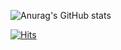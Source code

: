 ![Anurag's GitHub stats](https://github-readme-stats.vercel.app/api?username=P4TiK&show_icons=true&theme=radical)

[![Hits](https://hits.seeyoufarm.com/api/count/incr/badge.svg?url=https%3A%2F%2Fgithub.com%2FP4TiK%2Fhit-counter&count_bg=%23000000&title_bg=%23D70101&icon=kaggle.svg&icon_color=%23000000&title=HIT%21&edge_flat=false)](https://github.com/P4TiK)

<!--
**P4TiK/P4TiK** is a ✨ _special_ ✨ repository because its `README.md` (this file) appears on your GitHub profile.

Here are some ideas to get you started:

- 🔭 I’m currently working on ...
- 🌱 I’m currently learning ...
- 👯 I’m looking to collaborate on ...
- 🤔 I’m looking for help with ...
- 💬 Ask me about ...
- 📫 How to reach me: ...
- 😄 Pronouns: ...
- ⚡ Fun fact: ...
-->

